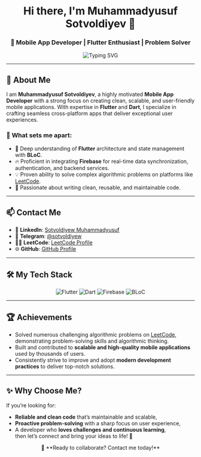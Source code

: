 <h1 align="center">Hi there, I'm Muhammadyusuf Sotvoldiyev 👋</h1>
<h3 align="center">🚀 Mobile App Developer | Flutter Enthusiast | Problem Solver</h3>
 
<p align="center">
  <img src="https://readme-typing-svg.demolab.com?font=Fira+Code&weight=600&size=24&pause=1000&color=00FFCC&center=true&vCenter=true&width=435&lines=Welcome+to+my+GitHub!;Building+innovative+mobile+apps;Passionate+about+clean+and+scalable+code" alt="Typing SVG" />
</p>

---

## 🌟 About Me
I am **Muhammadyusuf Sotvoldiyev**, a highly motivated **Mobile App Developer** with a strong focus on creating clean, scalable, and user-friendly mobile applications. With expertise in **Flutter** and **Dart**, I specialize in crafting seamless cross-platform apps that deliver exceptional user experiences.

### 🚀 **What sets me apart:**
- 🎯 Deep understanding of **Flutter** architecture and state management with **BLoC**.
- 🔥 Proficient in integrating **Firebase** for real-time data synchronization, authentication, and backend services.
- 💡 Proven ability to solve complex algorithmic problems on platforms like [LeetCode](https://leetcode.com/u/sotvoldiyew/).
- 🌟 Passionate about writing clean, reusable, and maintainable code.

---

## 📫 Contact Me
- 💼 **LinkedIn**: [Sotvoldiyew Muhammadyusuf](https://www.linkedin.com/in/sotvoldiyew)
- 📱 **Telegram**: [@sotvoldiyew](https://t.me/sotvoldiyew)
- 🧑‍💻 **LeetCode**: [LeetCode Profile](https://leetcode.com/u/sotvoldiyew/)
- 🌐 **GitHub**: [GitHub Profile](https://github.com/sotvoldiyew)

---

## 🛠️ My Tech Stack
<p align="center">
  <img src="https://img.shields.io/badge/Flutter-%2302569B.svg?style=for-the-badge&logo=flutter&logoColor=white" alt="Flutter" />
  <img src="https://img.shields.io/badge/Dart-%230175C2.svg?style=for-the-badge&logo=dart&logoColor=white" alt="Dart" />
  <img src="https://img.shields.io/badge/Firebase-%23FFCA28.svg?style=for-the-badge&logo=firebase&logoColor=black" alt="Firebase" />
  <img src="https://img.shields.io/badge/BLoC-%230175C2.svg?style=for-the-badge&logo=bloc&logoColor=white" alt="BLoC" />
</p>

---

## 🏆 Achievements
- Solved numerous challenging algorithmic problems on [LeetCode](https://leetcode.com/u/sotvoldiyew/), demonstrating problem-solving skills and algorithmic thinking.
- Built and contributed to **scalable and high-quality mobile applications** used by thousands of users.
- Consistently strive to improve and adopt **modern development practices** to deliver top-notch solutions.

---

## ✨ Why Choose Me?
If you’re looking for:
- **Reliable and clean code** that’s maintainable and scalable,
- **Proactive problem-solving** with a sharp focus on user experience,
- A developer who **loves challenges and continuous learning**,  
then let’s connect and bring your ideas to life! 🚀

<p align="center">📩 **Ready to collaborate? Contact me today!**</p>
